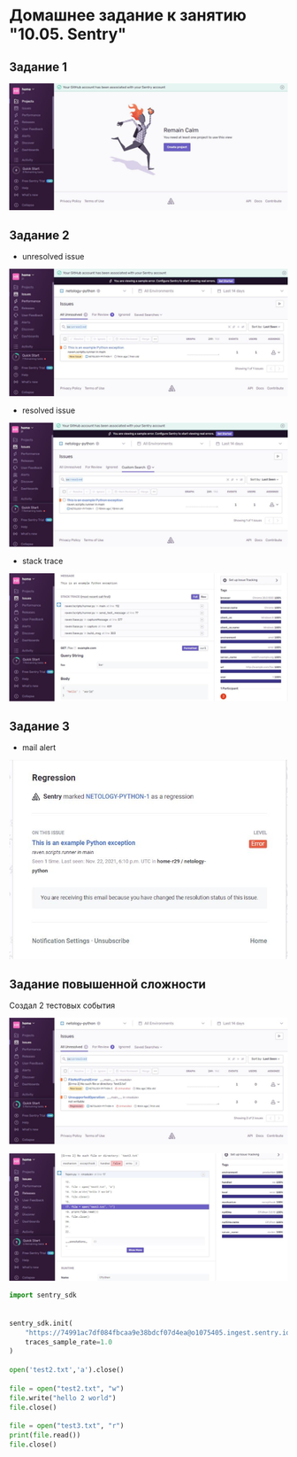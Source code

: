 # Домашнее задание к занятию "10.05. Sentry"

## Задание 1

![projects](projects.JPG)

## Задание 2

- unresolved issue

![unresolved_issue](unresolved_issue.JPG)

- resolved issue
  
![resolved_issue](resolved_issue.JPG)

- stack trace

![stacktrace](stacktrace.JPG)


## Задание 3

- mail alert
  
![alert](alert.JPG)

## Задание повышенной сложности

Создал 2 тестовых события

![test_issue](test_issue.JPG)

![test_issue_trace](test_issue_trace.JPG)

```python
import sentry_sdk


sentry_sdk.init(
    "https://74991ac7df084fbcaa9e38bdcf07d4ea@o1075405.ingest.sentry.io/6076030",
    traces_sample_rate=1.0
)

open('test2.txt','a').close()

file = open("test2.txt", "w")
file.write("hello 2 world")
file.close()

file = open("test3.txt", "r")
print(file.read())
file.close()
```
